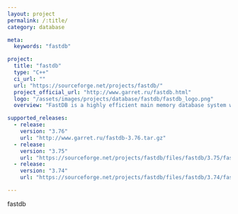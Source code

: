 ```yaml
---
layout: project
permalink: /:title/
category: database

meta:
  keywords: "fastdb"

project:
  title: "fastdb"
  type: "C++"
  ci_url: ""
  url: "https://sourceforge.net/projects/fastdb/"
  project_official_url: "http://www.garret.ru/fastdb.html"
  logo: "/assets/images/projects/database/fastdb/fastdb_logo.png"
  overview: "FastDB is a highly efficient main memory database system with realtime capabilities and convenient C++ interface. FastDB doesn't support a client-server architecture and all applications using a FastDB database should run at the same host. FastDB is optimized for applications with dominated read access pattern. High speed of query execution is provided by the elimination of data transfer overhead and a very effective locking implementation. The Database file is mapped to the virtual memory space of each application working with the database. So the query is executed in the context of the application, requiring no context switching and data transfer. Synchronization of concurrent database access is implemented in FastDB by means of atomic instructions, adding almost no overhead to query processing. FastDB assumes that the whole database is present in RAM and optimizes the search algorithms and structures according to this assumption. Moreover, FastDB has no overhead caused by database buffer management and needs no data transfer between a database file and buffer pool. That is why FastDB will work significantly faster than a traditional database with all data cached in buffers pool."

supported_releases:
  - release:
    version: "3.76"
    url: "http://www.garret.ru/fastdb-3.76.tar.gz"
  - release:
    version: "3.75"
    url: "https://sourceforge.net/projects/fastdb/files/fastdb/3.75/fastdb-3.75.tar.gz/download"
  - release:
    version: "3.74"
    url: "https://sourceforge.net/projects/fastdb/files/fastdb/3.74/fastdb-3.74.tar.gz/download"

---
```


<p>fastdb</p>
